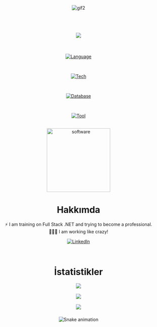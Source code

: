 <div align="center">

![gif2](https://github.com/user-attachments/assets/20e020e7-6bce-407d-9009-d0560df87895)

<br>
    
<h1 align="center">
    <img src="https://readme-typing-svg.herokuapp.com/?font=Righteous&size=35&center=true&vCenter=true&width=700&height=70&duration=4000&lines=Merhaba+Ben+Tunahan+👋;Full+Stack+.Net+Core+Geliştiricisiyim!;" />
</h1>
<br>

[![Language](https://go-skill-icons.vercel.app/api/icons?i=html,css,bootstrap,js,cs,angular,dotnet)](https://www.linkedin.com/in/tunahancengiz/)

<br>

[![Tech](https://go-skill-icons.vercel.app/api/icons?i=aws,docker,rabbitmq,elasticsearch,kubernetes,postman)](https://www.linkedin.com/in/tunahancengiz/)

<br>

[![Database](https://go-skill-icons.vercel.app/api/icons?i=mysql,mongodb,sqlserver,redis,postgres)](https://www.linkedin.com/in/tunahancengiz/)

<br>

[![Tool](https://go-skill-icons.vercel.app/api/icons?i=github,git,vscode,visualstudio)](https://www.linkedin.com/in/tunahancengiz/)

<br>
    <img src="https://github.com/user-attachments/assets/32634fbf-b87a-49bd-82ae-4b2558a9cf57" alt="software" width="200"/>




#  Hakkımda
⚡ I am training on Full Stack .NET and trying to become a professional.<br>🕵🏼‍♂️ I am working like crazy!
<br>

[![LinkedIn](https://img.shields.io/badge/LinkedIn-%230077B5.svg?logo=linkedin&logoColor=white)](https://linkedin.com/in/tunahancengiz) 

<br>
    

#  İstatistikler
![](https://github-readme-stats.vercel.app/api?username=tunadeveloper&theme=radical&hide_border=false&include_all_commits=true&count_private=false)<br/>
<br>
![](https://github-readme-streak-stats.herokuapp.com/?user=tunadeveloper&theme=radical&hide_border=false)<br/>
<br>
![](https://quotes-github-readme.vercel.app/api?type=horizontal&theme=radical)



###

<img src="https://tunadeveloper.github.io/tunadeveloper/snake.svg" alt="Snake animation" />


</div>
